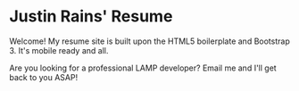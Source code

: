 # Justin Rains' Resume

Welcome! My resume site is built upon the HTML5 boilerplate and Bootstrap 3. It's mobile ready and all.

Are you looking for a professional LAMP developer? Email me and I'll get back to you ASAP!